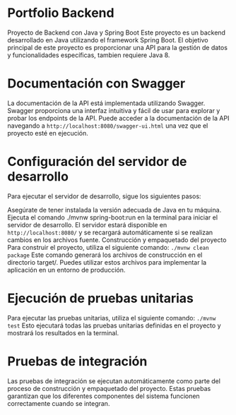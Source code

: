 # Portfolio Backend
Proyecto de Backend con Java y Spring Boot
Este proyecto es un backend desarrollado en Java utilizando el framework Spring Boot. El objetivo principal de este proyecto es proporcionar una API para la gestión de datos y funcionalidades específicas, tambien requiere Java 8.

# Documentación con Swagger
La documentación de la API está implementada utilizando Swagger. Swagger proporciona una interfaz intuitiva y fácil de usar para explorar y probar los endpoints de la API. Puede acceder a la documentación de la API navegando a `http://localhost:8080/swagger-ui.html` una vez que el proyecto esté en ejecución.

# Configuración del servidor de desarrollo
Para ejecutar el servidor de desarrollo, sigue los siguientes pasos:

Asegúrate de tener instalada la versión adecuada de Java en tu máquina.
Ejecuta el comando ./mvnw spring-boot:run en la terminal para iniciar el servidor de desarrollo.
El servidor estará disponible en `http://localhost:8080/` y se recargará automáticamente si se realizan cambios en los archivos fuente.
Construcción y empaquetado del proyecto
Para construir el proyecto, utiliza el siguiente comando:
`./mvnw clean package`
Este comando generará los archivos de construcción en el directorio target/. Puedes utilizar estos archivos para implementar la aplicación en un entorno de producción.

# Ejecución de pruebas unitarias
Para ejecutar las pruebas unitarias, utiliza el siguiente comando:
`./mvnw test`
Esto ejecutará todas las pruebas unitarias definidas en el proyecto y mostrará los resultados en la terminal.

# Pruebas de integración
Las pruebas de integración se ejecutan automáticamente como parte del proceso de construcción y empaquetado del proyecto. Estas pruebas garantizan que los diferentes componentes del sistema funcionen correctamente cuando se integran.
